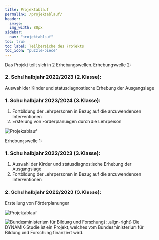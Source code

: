 ```yaml
---
title: Projektablauf
permalink: /projektablauf/
header:
  image: 
  img_width: 80px
sidebar:
  nav: "projektablauf"
toc: true
toc_label: Teilbereiche des Projekts
toc_icon: "puzzle-piece"
---
```

Das Projekt teilt sich in 2 Erhebungswellen.
Erhebungswelle 2:
### 2. Schulhalbjahr 2022/2023 (2.Klasse): 
Auswahl der Kinder und statusdiagnostische Erhebung der Ausgangslage

### 1. Schulhalbjahr 2023/2024 (3.Klasse): 
1. Fortbildung der Lehrpersonen in Bezug auf die anzuwendenden Interventionen
2. Erstellung von Förderplanungen durch die Lehrperson

![Projektablauf](https://jazznbass.github.io//dynamik-homepage/assets/images/ablauf_erhebung_2.png)
 

Erhebungswelle 1:
### 1. Schulhalbjahr 2022/2023 (3.Klasse): 
1. Auswahl der Kinder und statusdiagnostische Erhebung der Ausgangslage
2. Fortbildung der Lehrpersonen in Bezug auf die anzuwendenden Interventionen

### 2. Schulhalbjahr 2022/2023 (3.Klasse):
Erstellung von Förderplanungen

![Projektablauf](https://jazznbass.github.io//dynamik-homepage/assets/images/2022_08_09_Dyn_Zeitplan.png)
 
![Bundesministerium für Bildung und Forschung](https://jazznbass.github.io//dynamik-homepage/assets/images/logos/BmBF-Logo_kleiner_50.jpg){: .align-right}
Die DYNAMIK-Studie ist ein Projekt, welches vom Bundesministerium für Bildung und Forschung finanziert wird.
